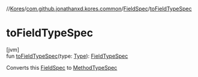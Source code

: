 //[Kores](../../../index.md)/[com.github.jonathanxd.kores.common](../index.md)/[FieldSpec](index.md)/[toFieldTypeSpec](to-field-type-spec.md)

# toFieldTypeSpec

[jvm]\
fun [toFieldTypeSpec](to-field-type-spec.md)(type: [Type](https://docs.oracle.com/javase/8/docs/api/java/lang/reflect/Type.html)): [FieldTypeSpec](../-field-type-spec/index.md)

Converts this [FieldSpec](index.md) to [MethodTypeSpec](../-method-type-spec/index.md)
